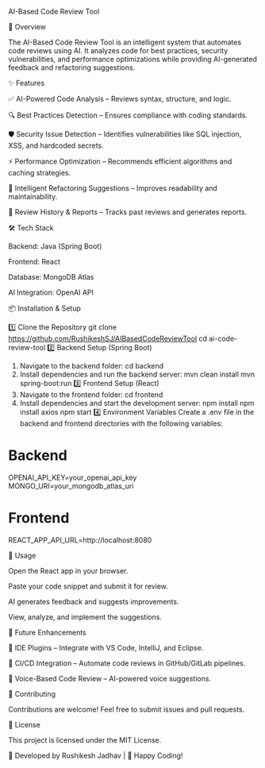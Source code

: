 AI-Based Code Review Tool

🚀 Overview

The AI-Based Code Review Tool is an intelligent system that automates code reviews using AI. It analyzes code for best practices, security vulnerabilities, and performance optimizations while providing AI-generated feedback and refactoring suggestions.

✨ Features

✅ AI-Powered Code Analysis – Reviews syntax, structure, and logic.

🔍 Best Practices Detection – Ensures compliance with coding standards.

🛡️ Security Issue Detection – Identifies vulnerabilities like SQL injection, XSS, and hardcoded secrets.

⚡ Performance Optimization – Recommends efficient algorithms and caching strategies.

🔄 Intelligent Refactoring Suggestions – Improves readability and maintainability.

📜 Review History & Reports – Tracks past reviews and generates reports.

🛠️ Tech Stack

Backend: Java (Spring Boot)

Frontend: React

Database: MongoDB Atlas

AI Integration: OpenAI API

📦 Installation & Setup

1️⃣ Clone the Repository
git clone https://github.com/RushikeshSJ/AIBasedCodeReviewTool
cd ai-code-review-tool
2️⃣ Backend Setup (Spring Boot)
1. Navigate to the backend folder:
  cd backend
2. Install dependencies and run the backend server:
   mvn clean install
   mvn spring-boot:run
3️⃣ Frontend Setup (React)
1. Navigate to the frontend folder:
   cd frontend
2. Install dependencies and start the development server:
   npm install
   npm install axios
   npm start
4️⃣ Environment Variables
Create a .env file in the backend and frontend directories with the following variables:
# Backend
OPENAI_API_KEY=your_openai_api_key
MONGO_URI=your_mongodb_atlas_uri

# Frontend
REACT_APP_API_URL=http://localhost:8080

🚀 Usage

Open the React app in your browser.

Paste your code snippet and submit it for review.

AI generates feedback and suggests improvements.

View, analyze, and implement the suggestions.

📌 Future Enhancements

🔧 IDE Plugins – Integrate with VS Code, IntelliJ, and Eclipse.

📡 CI/CD Integration – Automate code reviews in GitHub/GitLab pipelines.

🎤 Voice-Based Code Review – AI-powered voice suggestions.

🤝 Contributing

Contributions are welcome! Feel free to submit issues and pull requests.

📜 License

This project is licensed under the MIT License.

🎯 Developed by Rushikesh Jadhav | 🚀 Happy Coding!
